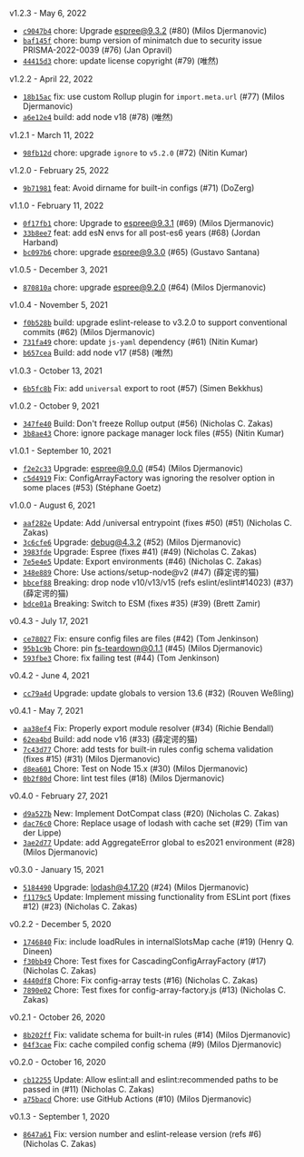v1.2.3 - May 6, 2022

* [`c9047b4`](https://github.com/eslint/eslintrc/commit/c9047b4fcf7fe34b89066623df61db03656b2d39) chore: Upgrade espree@9.3.2 (#80) (Milos Djermanovic)
* [`baf145f`](https://github.com/eslint/eslintrc/commit/baf145f88deace39cc8a91eb7e20ea06ac49f028) chore: bump version of minimatch due to security issue PRISMA-2022-0039 (#76) (Jan Opravil)
* [`44415d3`](https://github.com/eslint/eslintrc/commit/44415d36197742e9efaf9d41cf3d1c7eb2645f98) chore: update license copyright (#79) (唯然)

v1.2.2 - April 22, 2022

* [`18b15ac`](https://github.com/eslint/eslintrc/commit/18b15ac0b0150ad0a4f69e61319e5adaea83a9c7) fix: use custom Rollup plugin for `import.meta.url` (#77) (Milos Djermanovic)
* [`a6e12e4`](https://github.com/eslint/eslintrc/commit/a6e12e4c7545cc7e091f577f644c4bf1f5d61dd7) build: add node v18 (#78) (唯然)

v1.2.1 - March 11, 2022

* [`98fb12d`](https://github.com/eslint/eslintrc/commit/98fb12d106f7f76132e64bce08aea4b79b45208f) chore: upgrade `ignore` to `v5.2.0` (#72) (Nitin Kumar)

v1.2.0 - February 25, 2022

* [`9b71981`](https://github.com/eslint/eslintrc/commit/9b719813fc6f023b722168a4f67d895106e875ce) feat: Avoid dirname for built-in configs (#71) (DoZerg)

v1.1.0 - February 11, 2022

* [`0f17fb1`](https://github.com/eslint/eslintrc/commit/0f17fb1077834f873bb31de950aa6eec38a0f8f3) chore: Upgrade to espree@9.3.1 (#69) (Milos Djermanovic)
* [`33b8ee7`](https://github.com/eslint/eslintrc/commit/33b8ee7edbe3c85eda04af8896db71021f172be5) feat: add esN envs for all post-es6 years (#68) (Jordan Harband)
* [`bc097b6`](https://github.com/eslint/eslintrc/commit/bc097b63ab66a2ebeaa18870c3acab52d63f4e75) chore: upgrade espree@9.3.0 (#65) (Gustavo Santana)

v1.0.5 - December 3, 2021

* [`870810a`](https://github.com/eslint/eslintrc/commit/870810a37804ab9a2e758529b2fd2325c2860950) chore: upgrade espree@9.2.0 (#64) (Milos Djermanovic)

v1.0.4 - November 5, 2021

* [`f0b528b`](https://github.com/eslint/eslintrc/commit/f0b528b91b741aa4b95f276e9ad81683366144fd) build: upgrade eslint-release to v3.2.0 to support conventional commits (#62) (Milos Djermanovic)
* [`731fa49`](https://github.com/eslint/eslintrc/commit/731fa4993e3b37d703cf2ba4f03429f89ae6e0a2) chore: update `js-yaml` dependency (#61) (Nitin Kumar)
* [`b657cea`](https://github.com/eslint/eslintrc/commit/b657ceafd64f2d5842b5c2d3d660cfd57660cd06) Build: add node v17 (#58) (唯然)

v1.0.3 - October 13, 2021

* [`6b5fc8b`](https://github.com/eslint/eslintrc/commit/6b5fc8b248aa66958ba0c1b05d402c3e509e3098) Fix: add `universal` export to root (#57) (Simen Bekkhus)

v1.0.2 - October 9, 2021

* [`347fe40`](https://github.com/eslint/eslintrc/commit/347fe4003226d35dac144d1f3e7efc5c4d4a6065) Build: Don't freeze Rollup output (#56) (Nicholas C. Zakas)
* [`3b8ae43`](https://github.com/eslint/eslintrc/commit/3b8ae43b32bbe08311a7de0b81bf1219c7cd52d7) Chore: ignore package manager lock files (#55) (Nitin Kumar)

v1.0.1 - September 10, 2021

* [`f2e2c33`](https://github.com/eslint/eslintrc/commit/f2e2c3374a810967d233b1ccd7b2e65cf27bc1e0) Upgrade: espree@9.0.0 (#54) (Milos Djermanovic)
* [`c5d4919`](https://github.com/eslint/eslintrc/commit/c5d49193a30b97e8c6bb2ad6306ee816afe8b3cc) Fix: ConfigArrayFactory was ignoring the resolver option in some places (#53) (Stéphane Goetz)

v1.0.0 - August 6, 2021

* [`aaf282e`](https://github.com/eslint/eslintrc/commit/aaf282e3b58636e9b66a58c2355fff671a8a9067) Update: Add /universal entrypoint (fixes #50) (#51) (Nicholas C. Zakas)
* [`3c6cfe6`](https://github.com/eslint/eslintrc/commit/3c6cfe6e1b749389c722eefb7fd25c93da3bb669) Upgrade: debug@4.3.2 (#52) (Milos Djermanovic)
* [`3983fde`](https://github.com/eslint/eslintrc/commit/3983fde4443b4d144c7ff6ff6231172cf28bb283) Upgrade: Espree (fixes #41) (#49) (Nicholas C. Zakas)
* [`7e5e4e5`](https://github.com/eslint/eslintrc/commit/7e5e4e5391ba7aea4f8fb61db27f4d679e517bd8) Update: Export environments (#46) (Nicholas C. Zakas)
* [`348e889`](https://github.com/eslint/eslintrc/commit/348e889240e94259c90eadf3256fda66b8ba2f6d) Chore: Use actions/setup-node@v2 (#47) (薛定谔的猫)
* [`bbcef88`](https://github.com/eslint/eslintrc/commit/bbcef88391972f6761d21bbe7d3524232cecbac7) Breaking: drop node v10/v13/v15 (refs eslint/eslint#14023) (#37) (薛定谔的猫)
* [`bdce01a`](https://github.com/eslint/eslintrc/commit/bdce01aad747393d13cd1ae17d8280e54c9c5191) Breaking: Switch to ESM (fixes #35) (#39) (Brett Zamir)

v0.4.3 - July 17, 2021

* [`ce78027`](https://github.com/eslint/eslintrc/commit/ce78027f6a319a29fdf0b78ac1e7071373acffc4) Fix: ensure config files are files (#42) (Tom Jenkinson)
* [`95b1c9b`](https://github.com/eslint/eslintrc/commit/95b1c9b30267479a75cd07768f8f9e9cfa63c105) Chore: pin fs-teardown@0.1.1 (#45) (Milos Djermanovic)
* [`593fbe3`](https://github.com/eslint/eslintrc/commit/593fbe3c2c1c5f723f71810963ed21a56caed4c1) Chore: fix failing test (#44) (Tom Jenkinson)

v0.4.2 - June 4, 2021

* [`cc79a4d`](https://github.com/eslint/eslintrc/commit/cc79a4db45a2ca0236a846ed8eba28eea07d4db5) Upgrade: update globals to version 13.6 (#32) (Rouven Weßling)

v0.4.1 - May 7, 2021

* [`aa38ef4`](https://github.com/eslint/eslintrc/commit/aa38ef40c3123f8f534c7f9b0b7c306f5f011dce) Fix: Properly export module resolver (#34) (Richie Bendall)
* [`62ea4bd`](https://github.com/eslint/eslintrc/commit/62ea4bd74b78fbeff12ffb21f1f978817601d4d1) Build: add node v16 (#33) (薛定谔的猫)
* [`7c43d77`](https://github.com/eslint/eslintrc/commit/7c43d7784e39cf0b7b102af64f703cade11252bb) Chore: add tests for built-in rules config schema validation (fixes #15) (#31) (Milos Djermanovic)
* [`d8ea601`](https://github.com/eslint/eslintrc/commit/d8ea601ecb4b9f81cdc332b012b6b1bbc984366c) Chore: Test on Node 15.x (#30) (Milos Djermanovic)
* [`0b2f80d`](https://github.com/eslint/eslintrc/commit/0b2f80d6f6b33e4c5e168b08468867653f726754) Chore: lint test files (#18) (Milos Djermanovic)

v0.4.0 - February 27, 2021

* [`d9a527b`](https://github.com/eslint/eslintrc/commit/d9a527bdb16af46a28d37fa9022131149970a438) New: Implement DotCompat class (#20) (Nicholas C. Zakas)
* [`dac76c0`](https://github.com/eslint/eslintrc/commit/dac76c035a9ab9d315050f688867373966aab288) Chore: Replace usage of lodash with cache set (#29) (Tim van der Lippe)
* [`3ae2d77`](https://github.com/eslint/eslintrc/commit/3ae2d770cb810c026de817e6861e25dac111da9f) Update: add AggregateError global to es2021 environment (#28) (Milos Djermanovic)

v0.3.0 - January 15, 2021

* [`5184490`](https://github.com/eslint/eslintrc/commit/51844902bc4132f264f05a0614f2cdeb89290f68) Upgrade: lodash@4.17.20 (#24) (Milos Djermanovic)
* [`f1179c5`](https://github.com/eslint/eslintrc/commit/f1179c587ae09fabb5c3402598363cfcec2494f7) Update: Implement missing functionality from ESLint port (fixes #12) (#23) (Nicholas C. Zakas)

v0.2.2 - December 5, 2020

* [`1746840`](https://github.com/eslint/eslintrc/commit/17468407c1baf05747cb261c91f7f7b7c2a82422) Fix: include loadRules in internalSlotsMap cache (#19) (Henry Q. Dineen)
* [`f30bb49`](https://github.com/eslint/eslintrc/commit/f30bb4935aaf3f4c1b268490da495a59647e58d8) Chore: Test fixes for CascadingConfigArrayFactory (#17) (Nicholas C. Zakas)
* [`4440df8`](https://github.com/eslint/eslintrc/commit/4440df8237a127e15cbde5c697353e1224f12ec1) Chore: Fix config-array tests (#16) (Nicholas C. Zakas)
* [`7890e02`](https://github.com/eslint/eslintrc/commit/7890e027df530a0fb53bcf5751c8c7a008b2a494) Chore: Test fixes for config-array-factory.js (#13) (Nicholas C. Zakas)

v0.2.1 - October 26, 2020

* [`8b202ff`](https://github.com/eslint/eslintrc/commit/8b202ff866a39efdaad6394fde9f88372afbfca8) Fix: validate schema for built-in rules (#14) (Milos Djermanovic)
* [`04f3cae`](https://github.com/eslint/eslintrc/commit/04f3cae17fe07b2fd0b74fd3e88482b3094e75e3) Fix: cache compiled config schema (#9) (Milos Djermanovic)

v0.2.0 - October 16, 2020

* [`cb12255`](https://github.com/eslint/eslintrc/commit/cb12255b85390e932e1942e479c2c97310149390) Update: Allow eslint:all and eslint:recommended paths to be passed in (#11) (Nicholas C. Zakas)
* [`a75bacd`](https://github.com/eslint/eslintrc/commit/a75bacd9a743a7bbcdb8c59e5d4f9de3dc8b0f20) Chore: use GitHub Actions (#10) (Milos Djermanovic)

v0.1.3 - September 1, 2020

* [`8647a61`](https://github.com/eslint/eslintrc/commit/8647a61991fe121f923d33e96232475209b78210) Fix: version number and eslint-release version (refs #6) (Nicholas C. Zakas)

